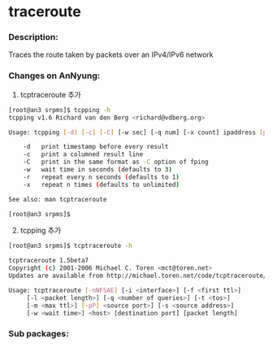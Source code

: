 # traceroute

### Description:
Traces the route taken by packets over an IPv4/IPv6 network

### Changes on AnNyung:
1. tcptraceroute 추가
  ```bash
  [root@an3 srpms]$ tcpping -h
  tcpping v1.6 Richard van den Berg <richard@vdberg.org>

  Usage: tcpping [-d] [-c] [-C] [-w sec] [-q num] [-x count] ipaddress [port]

      -d   print timestamp before every result
      -c   print a columned result line
      -C   print in the same format as -C option of fping
      -w   wait time in seconds (defaults to 3)
      -r   repeat every n seconds (defaults to 1)
      -x   repeat n times (defaults to unlimited)

  See also: man tcptraceroute

  [root@an3 srpms]$
  ```
2. tcpping 추가
  ```bash
  [root@an3 srpms]$ tcptraceroute -h

  tcptraceroute 1.5beta7
  Copyright (c) 2001-2006 Michael C. Toren <mct@toren.net>
  Updates are available from http://michael.toren.net/code/tcptraceroute/

  Usage: tcptraceroute [-nNFSAE] [-i <interface>] [-f <first ttl>]
       [-l <packet length>] [-q <number of queries>] [-t <tos>]
       [-m <max ttl>] [-pP] <source port>] [-s <source address>]
       [-w <wait time>] <host> [destination port] [packet length]
  ```

### Sub packages:
